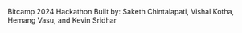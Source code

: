 Bitcamp 2024 Hackathon 
Built by: Saketh Chintalapati, Vishal Kotha, Hemang Vasu, and Kevin Sridhar

